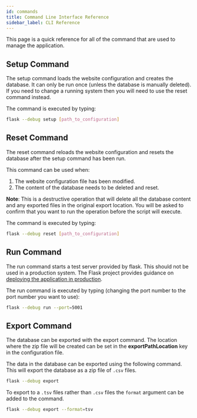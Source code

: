```yaml
---
id: commands
title: Command Line Interface Reference
sidebar_label: CLI Reference
---
```


This page is a quick reference for all of the command that are used to manage the application.

## Setup Command

The setup command loads the website configuration and creates the database. It can only be run once (unless the database
is manually deleted). If you need to change a running system then you will need to use the reset command instead.

The command is executed by typing:

```bash
flask --debug setup [path_to_configuration]
```

## Reset Command

The reset command reloads the website configuration and resets the database after the setup command has been run.

This command can be used when:

1. The website configuration file has been modified.
1. The content of the database needs to be deleted and reset.

**Note**: This is a destructive operation that will delete all the database content and any exported files in the
original export location. You will be asked to confirm that you want to run the operation before the script will execute.

The command is executed by typing:

```bash
flask --debug reset [path_to_configuration]
```

## Run Command

The run command starts a test server provided by flask. This should not be used in a production system. The Flask
project provides guidance on [deploying the application in production](https://flask.palletsprojects.com/en/stable/deploying/).

The run command is executed by typing (changing the port number to the port number you want to use):

```bash
flask --debug run --port=5001
```

## Export Command

The database can be exported with the export command. The location where the zip file will be created can be set in the
**exportPathLocation** key in the configuration file.

The data in the database can be exported using the following command. This will export the database as a zip file of
`.csv` files.

```bash
flask --debug export
```

To export to a `.tsv` files rather than `.csv` files the `format` argument can be added to the command.

```bash
flask --debug export --format=tsv
```
